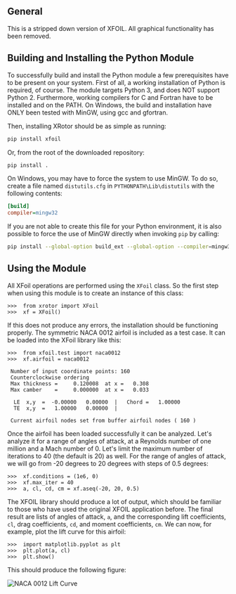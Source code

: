 
General
-------
This is a stripped down version of XFOIL. All graphical functionality has been removed.

Building and Installing the Python Module
-----------------------------------------
To successfully build and install the Python module a few prerequisites have to be present on your system. First of all,
a working installation of Python is required, of course. The module targets Python 3, and does NOT support Python 2. 
Furthermore, working compilers for C and Fortran have to be installed and on the PATH. On Windows, the build and
installation have ONLY been tested with MinGW, using gcc and gfortran. 

Then, installing XRotor should be as simple as running:

```bash
pip install xfoil
```

Or, from the root of the downloaded repository:

```bash
pip install .
```

On Windows, you may have to force the system to use MinGW. To do so, create a file named `distutils.cfg` in 
`PYTHONPATH\Lib\distutils` with the following contents:

```INI
[build]
compiler=mingw32
```

If you are not able to create this file for your Python environment, it is also possible to force the use of MinGW 
directly when invoking `pip` by calling:

```bash
pip install --global-option build_ext --global-option --compiler=mingw32 xfoil
```

Using the Module
----------------
All XFoil operations are performed using the `XFoil` class. So the first step when using this module is to create an
instance of this class:

```pycon
>>>  from xrotor import XFoil
>>>  xf = XFoil()
```

If this does not produce any errors, the installation should be functioning properly. 
The symmetric NACA 0012 airfoil is included as a test case. It can be loaded into the XFoil library like this:

```pycon
>>>  from xfoil.test import naca0012
>>>  xf.airfoil = naca0012

 Number of input coordinate points: 160
 Counterclockwise ordering
 Max thickness =     0.120008  at x =   0.308
 Max camber    =     0.000000  at x =   0.033

  LE  x,y  =  -0.00000   0.00000  |   Chord =   1.00000
  TE  x,y  =   1.00000   0.00000  |

 Current airfoil nodes set from buffer airfoil nodes ( 160 )
```

Once the airfoil has been loaded successfully it can be analyzed. Let's analyze it for a range of angles of attack, at a
Reynolds number of one million and a Mach number of 0. Let's limit the maximum number of iterations to 40 (the default 
is 20) as well. For the range of angles of attack, we will go from -20 degrees to 20 degrees with steps of 0.5 degrees:

```pycon
>>>  xf.conditions = (1e6, 0)
>>>  xf.max_iter = 40
>>>  a, cl, cd, cm = xf.aseq(-20, 20, 0.5)
```

The XFOIL library should produce a lot of output, which should be familiar to those who have used the original XFOIL 
application before. The final result are lists of angles of attack, `a`, and the corresponding lift coefficients, `cl`, 
drag coefficients, `cd`, and moment coefficients, `cm`. We can now, for example, plot the lift curve for this airfoil:

```pycon
>>>  import matplotlib.pyplot as plt
>>>  plt.plot(a, cl)
>>>  plt.show()
```

This should produce the following figure:

![NACA 0012 Lift Curve](https://github.com/daniel-de-vries/xfoil-python/raw/master/naca0012-lift-curve.png)
 